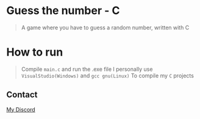 # Guess the number - C
> A game where you have to guess a random number, written with C

# How to run
> Compile `main.c` and run the .exe file
I personally use `VisualStudio(Windows)` and `gcc gnu(Linux)` To compile my `C` projects
## Contact
[My Discord](https://discordapp.com/users/826419463506755605/)
